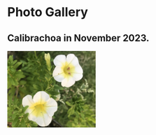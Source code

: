 
# Photo Gallery 

## Calibrachoa in November 2023.

<img src="Calibrachoa.png" alt="Calibrachoa" width="40%">
